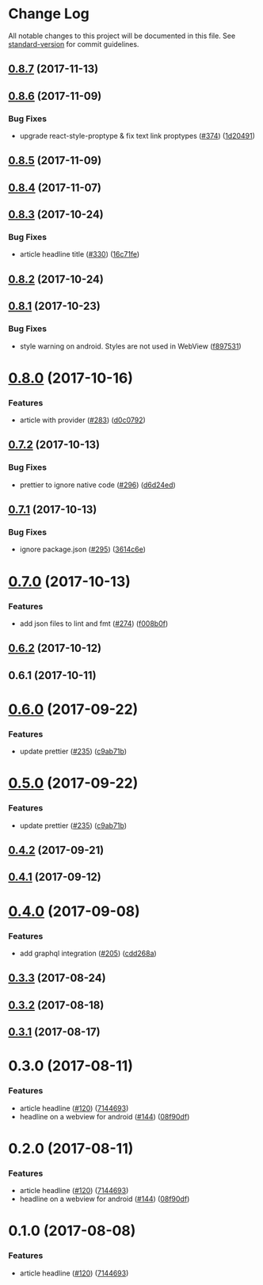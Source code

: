 # Change Log

All notable changes to this project will be documented in this file.
See [standard-version](https://github.com/conventional-changelog/standard-version) for commit guidelines.

<a name="0.8.7"></a>
## [0.8.7](https://github.com/newsuk/times-components/compare/@times-components/article-headline@0.8.6...@times-components/article-headline@0.8.7) (2017-11-13)




<a name="0.8.6"></a>
## [0.8.6](https://github.com/newsuk/times-components/compare/@times-components/article-headline@0.8.5...@times-components/article-headline@0.8.6) (2017-11-09)


### Bug Fixes

* upgrade react-style-proptype & fix text link proptypes ([#374](https://github.com/newsuk/times-components/issues/374)) ([1d20491](https://github.com/newsuk/times-components/commit/1d20491))




<a name="0.8.5"></a>
## [0.8.5](https://github.com/newsuk/times-components/compare/@times-components/article-headline@0.8.4...@times-components/article-headline@0.8.5) (2017-11-09)




<a name="0.8.4"></a>
## [0.8.4](https://github.com/newsuk/times-components/compare/@times-components/article-headline@0.8.3...@times-components/article-headline@0.8.4) (2017-11-07)




<a name="0.8.3"></a>
## [0.8.3](https://github.com/newsuk/times-components/compare/@times-components/article-headline@0.8.2...@times-components/article-headline@0.8.3) (2017-10-24)


### Bug Fixes

* article headline title ([#330](https://github.com/newsuk/times-components/issues/330)) ([16c71fe](https://github.com/newsuk/times-components/commit/16c71fe))




<a name="0.8.2"></a>
## [0.8.2](https://github.com/newsuk/times-components/compare/@times-components/article-headline@0.8.1...@times-components/article-headline@0.8.2) (2017-10-24)




<a name="0.8.1"></a>
## [0.8.1](https://github.com/newsuk/times-components/compare/@times-components/article-headline@0.8.0...@times-components/article-headline@0.8.1) (2017-10-23)


### Bug Fixes

* style warning on android. Styles are not used in WebView ([f897531](https://github.com/newsuk/times-components/commit/f897531))




<a name="0.8.0"></a>
# [0.8.0](https://github.com/newsuk/times-components/compare/@times-components/article-headline@0.7.2...@times-components/article-headline@0.8.0) (2017-10-16)


### Features

* article with provider ([#283](https://github.com/newsuk/times-components/issues/283)) ([d0c0792](https://github.com/newsuk/times-components/commit/d0c0792))




<a name="0.7.2"></a>
## [0.7.2](https://github.com/newsuk/times-components/compare/@times-components/article-headline@0.7.1...@times-components/article-headline@0.7.2) (2017-10-13)


### Bug Fixes

* prettier to ignore native code ([#296](https://github.com/newsuk/times-components/issues/296)) ([d6d24ed](https://github.com/newsuk/times-components/commit/d6d24ed))




<a name="0.7.1"></a>
## [0.7.1](https://github.com/newsuk/times-components/compare/@times-components/article-headline@0.7.0...@times-components/article-headline@0.7.1) (2017-10-13)


### Bug Fixes

* ignore package.json ([#295](https://github.com/newsuk/times-components/issues/295)) ([3614c6e](https://github.com/newsuk/times-components/commit/3614c6e))




<a name="0.7.0"></a>
# [0.7.0](https://github.com/newsuk/times-components/compare/@times-components/article-headline@0.6.2...@times-components/article-headline@0.7.0) (2017-10-13)


### Features

* add json files to lint and fmt ([#274](https://github.com/newsuk/times-components/issues/274)) ([f008b0f](https://github.com/newsuk/times-components/commit/f008b0f))




<a name="0.6.2"></a>
## [0.6.2](https://github.com/newsuk/times-components/compare/@times-components/article-headline@0.6.1...@times-components/article-headline@0.6.2) (2017-10-12)




<a name="0.6.1"></a>
## 0.6.1 (2017-10-11)




<a name="0.6.0"></a>
# [0.6.0](https://github.com/newsuk/times-components/compare/@times-components/article-headline@0.4.2...@times-components/article-headline@0.6.0) (2017-09-22)


### Features

* update prettier ([#235](https://github.com/newsuk/times-components/issues/235)) ([c9ab71b](https://github.com/newsuk/times-components/commit/c9ab71b))




<a name="0.5.0"></a>
# [0.5.0](https://github.com/newsuk/times-components/compare/@times-components/article-headline@0.4.2...@times-components/article-headline@0.5.0) (2017-09-22)


### Features

* update prettier ([#235](https://github.com/newsuk/times-components/issues/235)) ([c9ab71b](https://github.com/newsuk/times-components/commit/c9ab71b))




<a name="0.4.2"></a>
## [0.4.2](https://github.com/newsuk/times-components/compare/@times-components/article-headline@0.4.1...@times-components/article-headline@0.4.2) (2017-09-21)




<a name="0.4.1"></a>
## [0.4.1](https://github.com/newsuk/times-components/compare/@times-components/article-headline@0.4.0...@times-components/article-headline@0.4.1) (2017-09-12)




<a name="0.4.0"></a>
# [0.4.0](https://github.com/newsuk/times-components/compare/@times-components/article-headline@0.3.3...@times-components/article-headline@0.4.0) (2017-09-08)


### Features

* add graphql integration ([#205](https://github.com/newsuk/times-components/issues/205)) ([cdd268a](https://github.com/newsuk/times-components/commit/cdd268a))




<a name="0.3.3"></a>
## [0.3.3](https://github.com/newsuk/times-components/compare/@times-components/article-headline@0.3.2...@times-components/article-headline@0.3.3) (2017-08-24)




<a name="0.3.2"></a>
## [0.3.2](https://github.com/newsuk/times-components/compare/@times-components/article-headline@0.3.1...@times-components/article-headline@0.3.2) (2017-08-18)




<a name="0.3.1"></a>
## [0.3.1](https://github.com/newsuk/times-components/compare/@times-components/article-headline@0.3.0...@times-components/article-headline@0.3.1) (2017-08-17)




<a name="0.3.0"></a>
# 0.3.0 (2017-08-11)


### Features

* article headline ([#120](https://github.com/newsuk/times-components/issues/120)) ([7144693](https://github.com/newsuk/times-components/commit/7144693))
* headline on a webview for android ([#144](https://github.com/newsuk/times-components/issues/144)) ([08f90df](https://github.com/newsuk/times-components/commit/08f90df))




<a name="0.2.0"></a>
# 0.2.0 (2017-08-11)


### Features

* article headline ([#120](https://github.com/newsuk/times-components/issues/120)) ([7144693](https://github.com/newsuk/times-components/commit/7144693))
* headline on a webview for android ([#144](https://github.com/newsuk/times-components/issues/144)) ([08f90df](https://github.com/newsuk/times-components/commit/08f90df))




<a name="0.1.0"></a>
# 0.1.0 (2017-08-08)


### Features

* article headline ([#120](https://github.com/newsuk/times-components/issues/120)) ([7144693](https://github.com/newsuk/times-components/commit/7144693))
